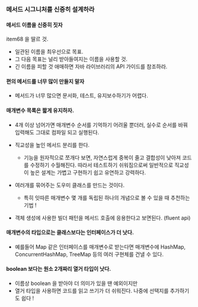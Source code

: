 ### 메서드 시그니처를 신중히 설계하라

#### 메서드 이름을 신중히 짓자

item68 을 딸르 것.

- 일관된 이름을 최우선으로 목표.
- 그 다음 목표는 널리 받아들여지는 이름을 사용할 것.
- 긴 이름을 피할 것 애매하면 자바 라이브러리의 API 가이드를 참조하라.

#### 편의 메서드를 너무 많이 만들지 말자

- 메서드가 너무 많으면 문서화, 테스트, 유지보수하기가 어렵다.

#### 매개변수 목록은 짧게 유지하자.

- 4개 이상 넘어가면 매개변수 순서를 기억하기 어려울 뿐더러, 실수로 순서를 바꿔 입력해도 그대로 컴파일 되고 실행된다.

- 직교성을 높인 메서드 분리를 한다.
    - 기능을 원자적으로 쪼개다 보면, 자연스럽게 중복이 줄고 결합성이 낮아져 코드를 수정하기 수월해진다. 따라서 테스트하기 쉬워짐으로써 일반적으로 직교성이 높은 설계는 가볍고 구현하기 쉽고 유연하고 강력하다.
- 여러개를 묶어주는 도우미 클래스를 만드는 것이다.
    - 특히 잇따른 매개변수 몇 개를 독립된 하나의 개념으로 볼 수 있을 때 추천하는 기법 !
- 객체 생성에 사용한 빌더 패턴을 메서드 호출에 응용한다고 보면된다. (fluent api)

#### 매개변수의 타입으로는 클래스보다는 인터페이스가 더 낫다.

- 예를들어 Map 같은 인터페이스를 매개변수로 받는다면 매개변수에 HashMap, ConcurrentHashMap, TreeMap 등의 여러 구현체를 건낼 수 있다.

#### boolean 보다는 원소 2개짜리 열거 타입이 낫다.

- 이름상 boolean 을 받아야 더 의미가 있을 땐 예외이지만
- 열거 타입을 사용하면 코드를 읽고 쓰기가 더 쉬워진다. 나중에 선택지를 추가하기도 쉽다 !

